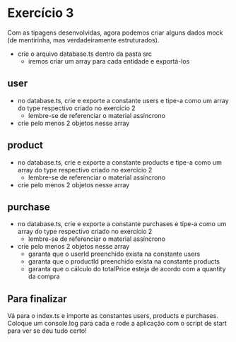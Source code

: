 # Exercício 3
Com as tipagens desenvolvidas, agora podemos criar alguns dados mock (de mentirinha, mas verdadeiramente estruturados).

* crie o arquivo database.ts dentro da pasta src
    * iremos criar um array para cada entidade e exportá-los

## user
* no database.ts, crie e exporte a constante users e tipe-a como um array do type respectivo criado no exercício 2
    * lembre-se de referenciar o material assíncrono
* crie pelo menos 2 objetos nesse array

## product
* no database.ts, crie e exporte a constante products e tipe-a como um array do type respectivo criado no exercício 2
    * lembre-se de referenciar o material assíncrono
* crie pelo menos 2 objetos nesse array

## purchase
* no database.ts, crie e exporte a constante purchases e tipe-a como um array do type respectivo criado no exercício 2
    * lembre-se de referenciar o material assíncrono
* crie pelo menos 2 objetos nesse array
    * garanta que o userId preenchido exista na constante users
    * garanta que o productId preenchido exista na constante products
    * garanta que o cálculo do totalPrice esteja de acordo com a quantity da compra

## Para finalizar
Vá para o index.ts e importe as constantes users, products e purchases. Coloque um console.log para cada e rode a aplicação com o script de start para ver se deu tudo certo!